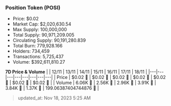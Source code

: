 
  ### Position Token (POSI)
  - Price: $0.02
  - Market Cap: $2,020,630.54
  - Max Supply: 100,000,000
  - Total Supply: 90,971,209.005
  - Circulating Supply: 90,191,280.839
  - Total Burn: 779,928.166
  - Holders: 734,459
  - Transactions: 5,725,437
  - Volume: $392,611,810.27

  **7D Price & Volume**
  | | 12&#x2F;11 | 13&#x2F;11 | 14&#x2F;11 | 15&#x2F;11 | 16&#x2F;11 | 17&#x2F;11 | 18&#x2F;11 |
  |---|---|---|---|---|---|---|---|
  | Price | $0.02 🚀 | $0.02 🚀 | $0.02 🚀 | $0.02 🚀 | $0.02 🔻 | $0.02 🔻 | $0.02 🔻 |
  | Volume | 6.06K 🚀 | 2.56K 🔻 | 2.96K 🚀 | 3.91K 🚀 | 3.84K 🔻 | 1.37K 🔻 | 199.06387404744876 🔻 |

  > updated_at: Nov 18, 2023 5:25 AM
